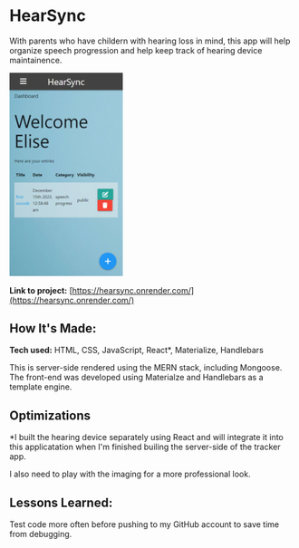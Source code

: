 # HearSync

With parents who have childern with hearing loss in mind, this app will help organize speech progression and help keep track of hearing device maintainence.

  <a href="https://hearsync.onrender.com" target="_blank">
    <img src="./public/images/hearsyncSS.PNG" width="200" alt="Alt Text 2">
  </a>

**Link to project:** [https://hearsync.onrender.com/](https://hearsync.onrender.com/)

## How It's Made:

**Tech used:** HTML, CSS, JavaScript, React\*, Materialize, Handlebars

This is server-side rendered using the MERN stack, including Mongoose. The front-end was developed using Materialze and Handlebars as a template engine.

## Optimizations

\*I built the hearing device separately using React and will integrate it into this applicatation when I'm finished builing the server-side of the tracker app.

I also need to play with the imaging for a more professional look.

## Lessons Learned:

Test code more often before pushing to my GitHub account to save time from debugging.
